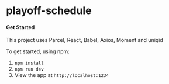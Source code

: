 # playoff-schedule

#### Get Started

This project uses Parcel, React, Babel, Axios, Moment and uniqid

To get started, using npm:

1. `npm install`
2. `npm run dev`
3. View the app at `http://localhost:1234`
